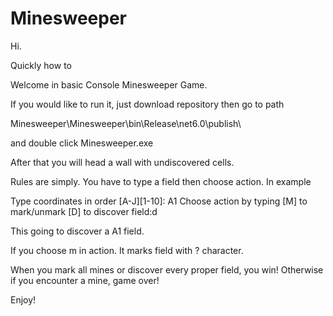 # Minesweeper


Hi. 

Quickly how to

Welcome in basic Console Minesweeper Game.

If you would like to run it, just download repository then go to path 

Minesweeper\Minesweeper\bin\Release\net6.0\publish\

and double click Minesweeper.exe

After that you will head a wall with undiscovered cells.

Rules are simply. You have to type a field then choose action. In example

Type coordinates in order [A-J][1-10]: A1
Choose action by typing [M] to mark/unmark [D] to discover field:d

This going to discover a A1 field. 

If you choose m in action. It marks field with ? character.

When you mark all mines or discover every proper field, you win!
Otherwise if you encounter a mine, game over!

Enjoy!
